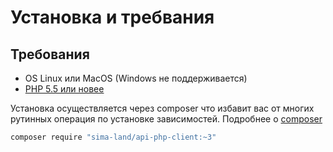 # Установка и требвания

## Требования

* OS Linux или MacOS (Windows не поддерживается)
* [PHP 5.5 или новее](http://www.php.net/)

Установка осуществляется через composer что избавит вас от многих рутинных операция по 
установке зависимостей. Подробнее о [composer](https://getcomposer.org/download/)

```sh
composer require "sima-land/api-php-client:~3"
```
